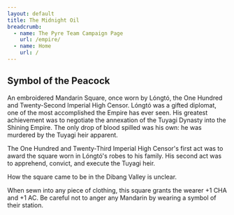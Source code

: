 ```yaml
---
layout: default
title: The Midnight Oil
breadcrumb:
  - name: The Pyre Team Campaign Page
    url: /empire/
  - name: Home
    url: /
---
```

## Symbol of the Peacock

An embroidered Mandarin Square, once worn by Lóngtó, the One Hundred and Twenty-Second Imperial High Censor. Lóngtó was a gifted diplomat, one of the most accomplished the Empire has ever seen. His greatest achievement was to negotiate the annexation of the Tuyagi Dynasty into the Shining Empire. The only drop of blood spilled was his own: he was murdered by the Tuyagi heir apparent.

The One Hundred and Twenty-Third Imperial High Censor's first act was to award the square worn in Lóngtó's robes to his family. His second act was to apprehend, convict, and execute the Tuyagi heir.

How the square came to be in the Dibang Valley is unclear.

When sewn into any piece of clothing, this square grants the wearer +1 CHA and +1 AC. Be careful not to anger any Mandarin by wearing a symbol of their station.
